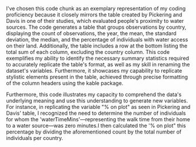 I've chosen this code chunk as an exemplary representation of my coding proficiency because it closely mirrors the table created by Pickering and Davis in one of their studies, which evaluated people's proximity to water sources. The code generates a table that groups observations by country, displaying the count of observations, the year, the mean, the standard deviation, the median, and the percentage of individuals with water access on their land. Additionally, the table includes a row at the bottom listing the total sum of each column, excluding the country column. This code exemplifies my ability to identify the necessary summary statistics required to accurately replicate the table's format, as well as my skill in renaming the dataset's variables. Furthermore, it showcases my capability to replicate stylistic elements present in the table, achieved through precise formatting of the column headers using the kable package.

Furthermore, this code illustrates my capacity to comprehend the data's underlying meaning and use this understanding to generate new variables. For instance, in replicating the variable "% on plot" as seen in Pickering and Davis' table, I recognized the need to determine the number of individuals for whom the 'waterTimeMins'—representing the walk time from their home to a water source—was zero minutes.I then calculated the '% on plot" this percentage by dividing the aforementioned count by the total number of individuals per country.

